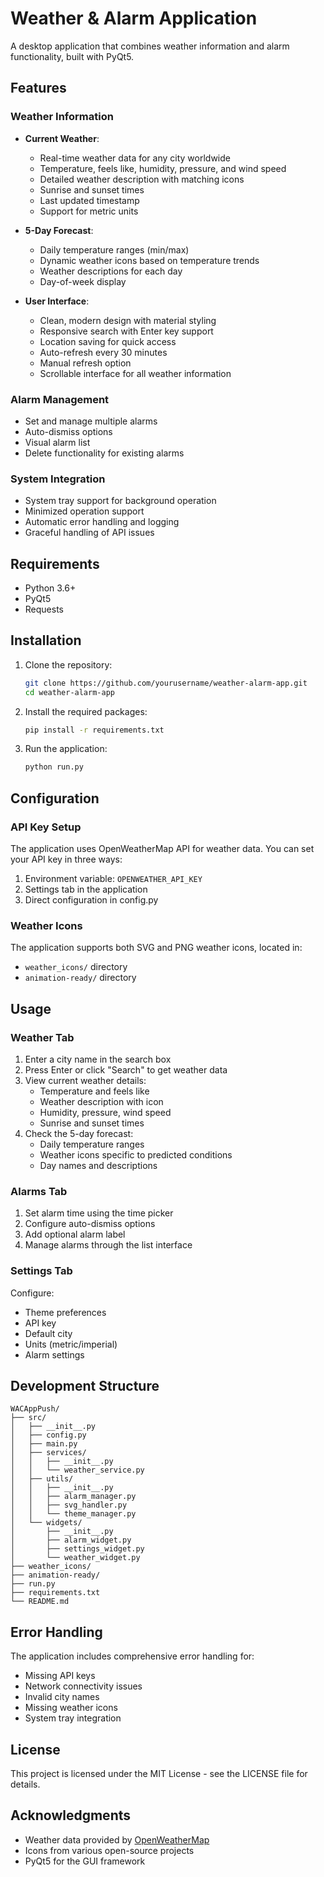 # Weather & Alarm Application

A desktop application that combines weather information and alarm functionality, built with PyQt5.

## Features

### Weather Information

- **Current Weather**:

  - Real-time weather data for any city worldwide
  - Temperature, feels like, humidity, pressure, and wind speed
  - Detailed weather description with matching icons
  - Sunrise and sunset times
  - Last updated timestamp
  - Support for metric units

- **5-Day Forecast**:

  - Daily temperature ranges (min/max)
  - Dynamic weather icons based on temperature trends
  - Weather descriptions for each day
  - Day-of-week display

- **User Interface**:
  - Clean, modern design with material styling
  - Responsive search with Enter key support
  - Location saving for quick access
  - Auto-refresh every 30 minutes
  - Manual refresh option
  - Scrollable interface for all weather information

### Alarm Management

- Set and manage multiple alarms
- Auto-dismiss options
- Visual alarm list
- Delete functionality for existing alarms

### System Integration

- System tray support for background operation
- Minimized operation support
- Automatic error handling and logging
- Graceful handling of API issues

## Requirements

- Python 3.6+
- PyQt5
- Requests

## Installation

1. Clone the repository:

   ```bash
   git clone https://github.com/yourusername/weather-alarm-app.git
   cd weather-alarm-app
   ```

2. Install the required packages:

   ```bash
   pip install -r requirements.txt
   ```

3. Run the application:
   ```bash
   python run.py
   ```

## Configuration

### API Key Setup

The application uses OpenWeatherMap API for weather data. You can set your API key in three ways:

1. Environment variable: `OPENWEATHER_API_KEY`
2. Settings tab in the application
3. Direct configuration in config.py

### Weather Icons

The application supports both SVG and PNG weather icons, located in:

- `weather_icons/` directory
- `animation-ready/` directory

## Usage

### Weather Tab

1. Enter a city name in the search box
2. Press Enter or click "Search" to get weather data
3. View current weather details:
   - Temperature and feels like
   - Weather description with icon
   - Humidity, pressure, wind speed
   - Sunrise and sunset times
4. Check the 5-day forecast:
   - Daily temperature ranges
   - Weather icons specific to predicted conditions
   - Day names and descriptions

### Alarms Tab

1. Set alarm time using the time picker
2. Configure auto-dismiss options
3. Add optional alarm label
4. Manage alarms through the list interface

### Settings Tab

Configure:

- Theme preferences
- API key
- Default city
- Units (metric/imperial)
- Alarm settings

## Development Structure

```
WACAppPush/
├── src/
│   ├── __init__.py
│   ├── config.py
│   ├── main.py
│   ├── services/
│   │   ├── __init__.py
│   │   └── weather_service.py
│   ├── utils/
│   │   ├── __init__.py
│   │   ├── alarm_manager.py
│   │   ├── svg_handler.py
│   │   └── theme_manager.py
│   └── widgets/
│       ├── __init__.py
│       ├── alarm_widget.py
│       ├── settings_widget.py
│       └── weather_widget.py
├── weather_icons/
├── animation-ready/
├── run.py
├── requirements.txt
└── README.md
```

## Error Handling

The application includes comprehensive error handling for:

- Missing API keys
- Network connectivity issues
- Invalid city names
- Missing weather icons
- System tray integration

## License

This project is licensed under the MIT License - see the LICENSE file for details.

## Acknowledgments

- Weather data provided by [OpenWeatherMap](https://openweathermap.org/)
- Icons from various open-source projects
- PyQt5 for the GUI framework
